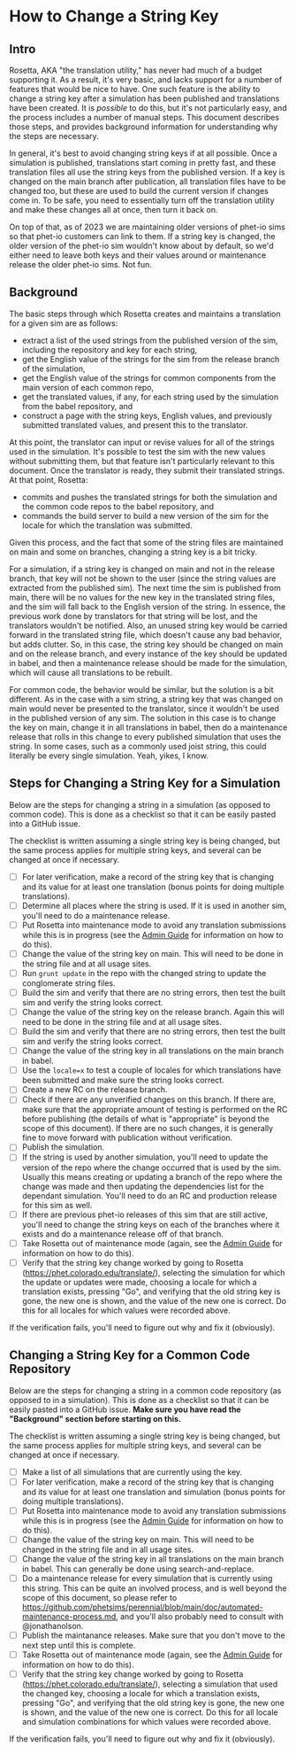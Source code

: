 How to Change a String Key
==========================

Intro
-----

Rosetta, AKA "the translation utility," has never had much of a budget supporting it. As a result, it's very basic,
and lacks support for a number of features that would be nice to have. One such feature is the ability to change a
string key after a simulation has been published and translations have been created. It is _possible_ to do this, but
it's not particularly easy, and the process includes a number of manual steps. This document describes those steps, and
provides background information for understanding why the steps are necessary.

In general, it's best to avoid changing string keys if at all possible.  Once a simulation is published, translations
start coming in pretty fast, and these translation files all use the string keys from the published version.  If a key
is changed on the main branch after publication, all translation files have to be changed too, but these are used to
build the current version if changes come in.  To be safe, you need to essentially turn off the translation utility and
make these changes all at once, then turn it back on.

On top of that, as of 2023 we are maintaining older versions of phet-io sims so that phet-io customers can link to them.
If a string key is changed, the older version of the phet-io sim wouldn't know about by default, so we'd either need to
leave both keys and their values around or maintenance release the older phet-io sims.  Not fun.

Background
----------

The basic steps through which Rosetta creates and maintains a translation for a given sim are as follows:

+ extract a list of the used strings from the published version of the sim, including the repository and key for each
  string,
+ get the English value of the strings for the sim from the release branch of the simulation,
+ get the English value of the strings for common components from the main version of each common repo,
+ get the translated values, if any, for each string used by the simulation from the babel repository, and
+ construct a page with the string keys, English values, and previously submitted translated values, and present this
  to the translator.

At this point, the translator can input or revise values for all of the strings used in the simulation. It's possible
to test the sim with the new values without submitting them, but that feature isn't particularly relevant to this
document. Once the translator is ready, they submit their translated strings. At that point, Rosetta:

+ commits and pushes the translated strings for both the simulation and the common code repos to the babel repository,
  and
+ commands the build server to build a new version of the sim for the locale for which the translation was submitted.

Given this process, and the fact that some of the string files are maintained on main and some on branches, changing
a string key is a bit tricky.

For a simulation, if a string key is changed on main and not in the release branch, that key will not be shown to the
user (since the string values are extracted from the published sim). The next time the sim is published from main,
there will be no values for the new key in the translated string files, and the sim will fall back to the English
version of the string. In essence, the previous work done by translators for that string will be lost, and the
translators wouldn't be notified. Also, an unused string key would be carried forward in the translated string file,
which doesn't cause any bad behavior, but adds clutter. So, in this case, the string key should be changed on main
and on the release branch, and every instance of the key should be updated in babel, and then a maintenance release
should be made for the simulation, which will cause all translations to be rebuilt.

For common code, the behavior would be similar, but the solution is a bit different. As in the case with a sim string,
a string key that was changed on main would never be presented to the translator, since it wouldn't be used in the
published version of any sim. The solution in this case is to change the key on main, change it in all translations
in babel, then do a maintenance release that rolls in this change to every published simulation that uses the string.
In some cases, such as a commonly used joist string, this could literally be every single simulation. Yeah, yikes, I
know.

Steps for Changing a String Key for a Simulation
--------------------------------------

Below are the steps for changing a string in a simulation (as opposed to common code). This is done as a checklist so
that it can be easily pasted into a GitHub issue.

The checklist is written assuming a single string key is being changed, but the same process applies for multiple string
keys, and several can be changed at once if necessary.

- [ ] For later verification, make a record of the string key that is changing and its value for at least one
  translation (bonus points for doing multiple translations).
- [ ] Determine all places where the string is used. If it is used in another sim, you'll need to do a maintenance
  release.
- [ ] Put Rosetta into maintenance mode to avoid any translation submissions while this is in progress (see the
  [Admin Guide](https://github.com/phetsims/rosetta/blob/main/doc/admin-guide.md) for information on how to do this).
- [ ] Change the value of the string key on main. This will need to be done in the string file and at all usage sites.
- [ ] Run `grunt update` in the repo with the changed string to update the conglomerate string files.
- [ ] Build the sim and verify that there are no string errors, then test the built sim and verify the string looks
  correct.
- [ ] Change the value of the string key on the release branch. Again this will need to be done in the string file and
  at all usage sites.
- [ ] Build the sim and verify that there are no string errors, then test the built sim and verify the string looks
  correct.
- [ ] Change the value of the string key in all translations on the main branch in babel.
- [ ] Use the `locale=x` to test a couple of locales for which translations have been submitted and make sure the string
  looks correct.
- [ ] Create a new RC on the release branch.
- [ ] Check if there are any unverified changes on this branch. If there are, make sure that the appropriate amount of
  testing is performed on the RC before publishing (the details of what is "appropriate" is beyond the scope of this
  document). If there are no such changes, it is generally fine to move forward with publication without verification.
- [ ] Publish the simulation.
- [ ] If the string is used by another simulation, you'll need to update the version of the repo where the change
  occurred that is used by the sim. Usually this means creating or updating a branch of the repo where the change was
  made and then updating the dependencies list for the dependant simulation. You'll need to do an RC and production
  release for this sim as well.
- [ ] If there are previous phet-io releases of this sim that are still active, you'll need to change the string keys
on each of the branches where it exists and do a maintenance release off of that branch.
- [ ] Take Rosetta out of maintenance mode (again, see the
  [Admin Guide](https://github.com/phetsims/rosetta/blob/main/doc/admin-guide.md) for information on how to do this).
- [ ] Verify that the string key change worked by going to Rosetta (https://phet.colorado.edu/translate/), selecting the
  simulation for which the update or updates were made, choosing a locale for which a translation exists, pressing "Go",
  and verifying that the old string key is gone, the new one is shown, and the value of the new one is correct. Do this
  for all locales for which values were recorded above.

If the verification fails, you'll need to figure out why and fix it (obviously).

Changing a String Key for a Common Code Repository
--------------------------------------------------

Below are the steps for changing a string in a common code repository (as opposed to in a simulation). This is done as
a checklist so that it can be easily pasted into a GitHub issue.  **Make sure you have read the "Background" section
before starting on this.**

The checklist is written assuming a single string key is being changed, but the same process applies for multiple string
keys, and several can be changed at once if necessary.

- [ ] Make a list of all simulations that are currently using the key.
- [ ] For later verification, make a record of the string key that is changing and its value for at least one
  translation and simulation (bonus points for doing multiple translations).
- [ ] Put Rosetta into maintenance mode to avoid any translation submissions while this is in progress (see the
  [Admin Guide](https://github.com/phetsims/rosetta/blob/main/doc/admin-guide.md) for information on how to do this).
- [ ] Change the value of the string key on main. This will need to be changed in the string file and in all usage
  sites.
- [ ] Change the value of the string key in all translations on the main branch in babel. This can generally be done
  using search-and-replace.
- [ ] Do a maintenance release for every simulation that is currently using this string. This can be quite an
  involved process, and is well beyond the scope of this document, so please refer to
  https://github.com/phetsims/perennial/blob/main/doc/automated-maintenance-process.md, and you'll also probably need
  to consult with @jonathanolson.
- [ ] Publish the maintanance releases. Make sure that you don't move to the next step until this is complete.
- [ ] Take Rosetta out of maintenance mode (again, see the
  [Admin Guide](https://github.com/phetsims/rosetta/blob/main/doc/admin-guide.md) for information on how to do this).
- [ ] Verify that the string key change worked by going to Rosetta (https://phet.colorado.edu/translate/), selecting a
  simulation that used the changed key, choosing a locale for which a translation exists, pressing "Go", and verifying
  that the old string key is gone, the new one is shown, and the value of the new one is correct. Do this for all locale
  and simulation combinations for which values were recorded above.

If the verification fails, you'll need to figure out why and fix it (obviously).